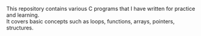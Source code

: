 
This repository contains various C programs that I have written for practice and learning.  
It covers basic concepts such as loops, functions, arrays, pointers, structures. 
